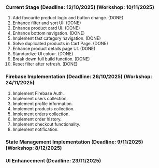 ### Current Stage (Deadline: 12/10/2025) (Workshop: 10/11/2025)
1. Add favourite product logic and button change. (DONE)
2. Enhance filter and sort UI. (DONE)
3. Enhance product card UI. (DONE)
4. Enhance bottom navigation. (DONE)
5. Implement fast category navigation. (DONE)
6. Solve duplicated products in Cart Page. (DONE)
7. Enhance product details page UI. (DONE)
8. Standardize UI colour. (DONE)
9. Break down full build function. (DONE)
10. Reset filter after refresh. (DONE)


### Firebase Implementation (Deadline: 26/10/2025) (Workshop: 24/11/2025)
1. Implement Firebase Auth.
2. Implement users collection.
3. Implement profile information.
4. Implement products collection.
5. Implement orders collection.
6. Implement order history.
7. Implement checkout functionality.
8. Implement notification.


### State Management Implementation (Deadline: 9/11/2025) (Workshop: 8/12/2025)


### UI Enhancement (Deadline: 23/11/2025) 

